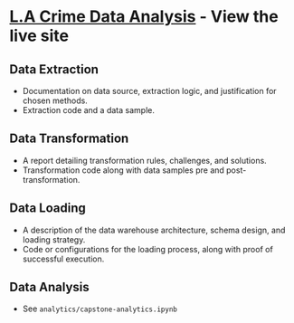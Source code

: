 # [L.A Crime Data Analysis](http://34.233.135.176/) - View the live site

## Data Extraction
- Documentation on data source, extraction logic, and justification
for chosen methods.
- Extraction code and a data sample.

## Data Transformation
-  A report detailing transformation rules, challenges, and solutions.
- Transformation code along with data samples pre and
post-transformation.

## Data Loading
- A description of the data warehouse architecture, schema design,
and loading strategy.
- Code or configurations for the loading process, along with proof
of successful execution.

## Data Analysis
- See `analytics/capstone-analytics.ipynb`
